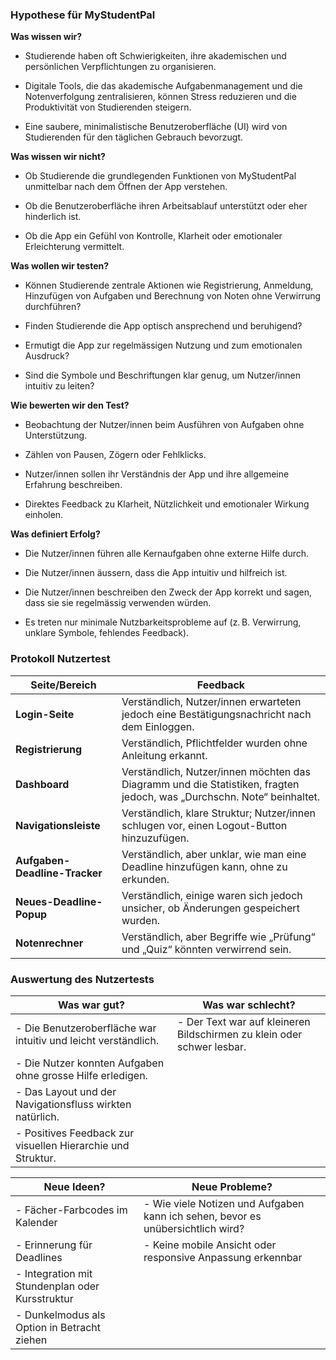 ### Hypothese für MyStudentPal

**Was wissen wir?**

- Studierende haben oft Schwierigkeiten, ihre akademischen und persönlichen Verpflichtungen zu organisieren.

- Digitale Tools, die das akademische Aufgabenmanagement und die Notenverfolgung zentralisieren, können Stress reduzieren und die Produktivität von Studierenden steigern.

- Eine saubere, minimalistische Benutzeroberfläche (UI) wird von Studierenden für den täglichen Gebrauch bevorzugt.

**Was wissen wir nicht?**

- Ob Studierende die grundlegenden Funktionen von MyStudentPal unmittelbar nach dem Öffnen der App verstehen.

- Ob die Benutzeroberfläche ihren Arbeitsablauf unterstützt oder eher hinderlich ist.

- Ob die App ein Gefühl von Kontrolle, Klarheit oder emotionaler Erleichterung vermittelt.

**Was wollen wir testen?**

- Können Studierende zentrale Aktionen wie Registrierung, Anmeldung, Hinzufügen von Aufgaben und Berechnung von Noten ohne Verwirrung durchführen?

- Finden Studierende die App optisch ansprechend und beruhigend?

- Ermutigt die App zur regelmässigen Nutzung und zum emotionalen Ausdruck?

- Sind die Symbole und Beschriftungen klar genug, um Nutzer/innen intuitiv zu leiten?

**Wie bewerten wir den Test?**

- Beobachtung der Nutzer/innen beim Ausführen von Aufgaben ohne Unterstützung.

- Zählen von Pausen, Zögern oder Fehlklicks.

- Nutzer/innen sollen ihr Verständnis der App und ihre allgemeine Erfahrung beschreiben.

- Direktes Feedback zu Klarheit, Nützlichkeit und emotionaler Wirkung einholen.

**Was definiert Erfolg?**

- Die Nutzer/innen führen alle Kernaufgaben ohne externe Hilfe durch.

- Die Nutzer/innen äussern, dass die App intuitiv und hilfreich ist.

- Die Nutzer/innen beschreiben den Zweck der App korrekt und sagen, dass sie sie regelmässig verwenden würden.

- Es treten nur minimale Nutzbarkeitsprobleme auf (z. B. Verwirrung, unklare Symbole, fehlendes Feedback).



### Protokoll Nutzertest

| **Seite/Bereich**                | **Feedback**                                                                 |
|----------------------------------|------------------------------------------------------------------------------|
| **Login-Seite**                  | Verständlich, Nutzer/innen erwarteten jedoch eine Bestätigungsnachricht nach dem Einloggen. |
| **Registrierung**                | Verständlich, Pflichtfelder wurden ohne Anleitung erkannt.                   |
| **Dashboard**                    | Verständlich, Nutzer/innen möchten das Diagramm und die Statistiken, fragten jedoch, was „Durchschn. Note“ beinhaltet. |
| **Navigationsleiste**            | Verständlich, klare Struktur; Nutzer/innen schlugen vor, einen Logout-Button hinzuzufügen. |
| **Aufgaben-Deadline-Tracker**    | Verständlich, aber unklar, wie man eine Deadline hinzufügen kann, ohne zu erkunden. |
| **Neues-Deadline-Popup**         | Verständlich, einige waren sich jedoch unsicher, ob Änderungen gespeichert wurden. |
| **Notenrechner**                 | Verständlich, aber Begriffe wie „Prüfung“ und „Quiz“ könnten verwirrend sein. |




###  Auswertung des Nutzertests

| **Was war gut?**                                                                 | **Was war schlecht?**                                                           |
|----------------------------------------------------------------------------------|----------------------------------------------------------------------------------|
| - Die Benutzeroberfläche war intuitiv und leicht verständlich.                  | - Der Text war auf kleineren Bildschirmen zu klein oder schwer lesbar.          |
| - Die Nutzer konnten Aufgaben ohne grosse Hilfe erledigen.                       |                                                                                  |
| - Das Layout und der Navigationsfluss wirkten natürlich.                        |                                                                                  |
| - Positives Feedback zur visuellen Hierarchie und Struktur.                     |                                                                        |

| **Neue Ideen?**                                                                  | **Neue Probleme?**                                                                                 |
|----------------------------------------------------------------------------------|----------------------------------------------------------------------------------|
| - Fächer-Farbcodes im Kalender                                                | - Wie viele Notizen und Aufgaben kann ich sehen, bevor es unübersichtlich wird?                                                                             |
| - Erinnerung für Deadlines                                    | - Keine mobile Ansicht oder responsive Anpassung erkennbar                |
| - Integration mit Stundenplan oder Kursstruktur                                |                                                                                  |
| - Dunkelmodus als Option in Betracht ziehen                                 |                                                                                  |




